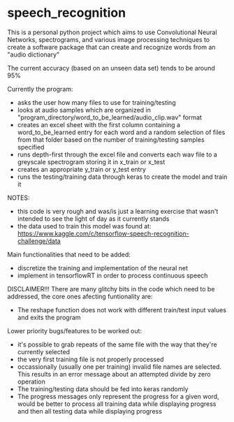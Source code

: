 # speech_recognition

This is a personal python project which aims to use Convolutional Neural Networks, spectrograms, and various image processing techniques to create a software package that can create and recognize words from an "audio dictionary"

The current accuracy (based on an unseen data set) tends to be around 95%

Currently the program: </br>
* asks the user how many files to use for training/testing
* looks at audio samples which are organized in "program_directory/word_to_be_learned/audio_clip.wav" format
* creates an excel sheet with the first column containing a word_to_be_learned entry for each word and a random selection of files from that folder based on the number of training/testing samples specified
* runs depth-first through the excel file and converts each wav file to a greyscale spectrogram storing it in x_train or x_test
* creates an appropriate y_train or y_test entry
* runs the testing/training data through keras to create the model and train it

NOTES: </br>
* this code is very rough and was/is just a learning exercise that wasn't intended to see the light of day as it currently stands
* the data used to train this model was found at: https://www.kaggle.com/c/tensorflow-speech-recognition-challenge/data

Main functionalities that need to be added: </br>
* discretize the training and implementation of the neural net
* implement in tensorflowRT in order to process continuous speech

DISCLAIMER!!! There are many glitchy bits in the code which need to be addressed, the core ones afecting funtionality are:</br>
* The reshape function does not work with different train/test input values and exits the program

Lower priority bugs/features to be worked out: </br>
* it's possible to grab repeats of the same file with the way that they're currently selected
* the very first training file is not properly processed
* occassionally (usually one per training) invalid file names are selected. This results in an error message about an attempted divide by zero operation
* The training/testing data should be fed into keras randomly
* The progress messages only represent the progress for a given word, would be better to process all training data while displaying progress and then all testing data while displaying progress
